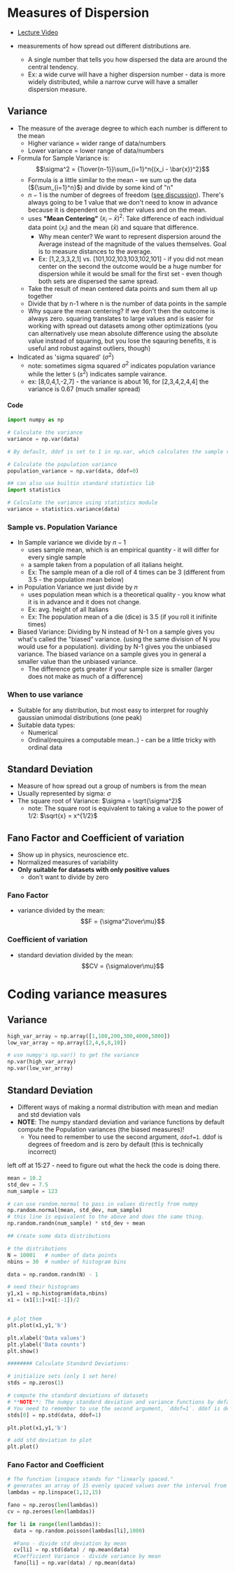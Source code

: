 # Measures of Dispersion

- [Lecture Video](https://www.udemy.com/course/statsml_x/learn/lecture/20009398#content)

- measurements of how spread out different distributions are.
  - A single number that tells you how dispersed the data are around the central tendency.
  - Ex: a wide curve will have a higher dispersion number - data is more widely distributed, while a narrow curve will have a smaller dispersion measure.

## Variance

- The measure of the average degree to which each number is different to the mean
  - Higher variance = wider range of data/numbers
  - Lower variance = lower range of data/numbers
- Formula for Sample Variance is: $$\sigma^2 = {1\over{n-1}}\sum_{i=1}^n{(x_i - \bar{x})^2}$$
  - Formula is a little similar to the mean - we sum up the data (${\sum_{i=1}^n}$) and divide by some kind of "n"
  - $n - 1$ is the number of degrees of freedom ([see discussion](https://www.udemy.com/course/statsml_x/learn/lecture/20009398#questions/11167339)). There's always going to be 1 value that we don't need to know in advance because it is dependent on the other values and on the mean.
  - uses **"Mean Centering"** ${(x_i - \bar{x})^2}$: Take difference of each individual data point ($x_i$) and the mean ($\bar{x}$) and square that difference.
    - Why mean center? We want to represent dispersion around the Average instead of the magnitude of the values themselves. Goal is to measure distances to the average.
    - Ex: [1,2,3,3,2,1] vs. [101,102,103,103,102,101] - if you did not mean center on the second the outcome would be a huge number for dispersion while it would be small for the first set - even though both sets are dispersed the same spread.
  - Take the result of mean centered data points and sum them all up together
  - Divide that by n-1 where n is the number of data points in the sample
  - Why square the mean centering? If we don't then the outcome is always zero. squaring translates to large values and is easier for working with spread out datasets among other optimizations (you can alternatively use mean absolute difference using the absolute value instead of squaring, but you lose the sqauring benefits, it is useful and robust against outliers, though)
- Indicated as 'sigma squared' ($\sigma^2$)
  - note: sometimes sigma squared $\sigma^2$ indicates population variance while the letter `S` ($s^2$) indicates sample vairance.
  - ex: [8,0,4,1,-2,7] - the variance is about 16, for [2,3,4,2,4,4] the variance is 0.67 (much smaller spread)

#### Code

```python
import numpy as np

# Calculate the variance
variance = np.var(data)

# By default, ddof is set to 1 in np.var, which calculates the sample variance (dividing by N - 1, where N is the number of data points). If you want to calculate the population variance (dividing by N), set ddof to 0.

# Calculate the population variance
population_variance = np.var(data, ddof=0)

## can also use builtin standard statistics lib
import statistics

# Calculate the variance using statistics module
variance = statistics.variance(data)
```

### Sample vs. Population Variance

- In Sample variance we divide by $n - 1$
  - uses sample mean, which is an empirical quantity - it will differ for every single sample
  - a sample taken from a population of all italians height.
  - Ex: The sample mean of a die roll of 4 times can be 3 (different from 3.5 - the population mean below)
- in Population Variance we just divide by $n$
  - uses population mean which is a theoretical quality - you know what it is in advance and it does not change.
  - Ex: avg. height of all Italians
  - Ex: The population mean of a die (dice) is 3.5 (if you roll it inifinite times)
- Biased Variance: Dividing by N instead of N-1 on a sample gives you what's called the "biased" variance. (using the same division of N you would use for a population). dividing by N-1 gives you the unbiased variance. The biased variance on a sample gives you in general a smaller value than the unbiased variance.
  - The difference gets greater if your sample size is smaller (larger does not make as much of a difference)

### When to use variance

- Suitable for any distribution, but most easy to interpret for roughly gaussian unimodal distributions (one peak)
- Suitable data types:
  - Numerical
  - Ordinal(requires a computable mean..) - can be a little tricky with ordinal data

## Standard Deviation

- Measure of how spread out a group of numbers is from the mean
- Usually represented by sigma: $\sigma$
- The square root of Variance: $\sigma = \sqrt{\sigma^2}$
  - note: The square root is equivalent to taking a value to the power of 1/2: $\sqrt{x} = x^{1/2}$

## Fano Factor and Coefficient of variation

- Show up in physics, neuroscience etc.
- Normalized measures of variability
- **Only suitable for datasets with only positive values**
  - don't want to divide by zero

### Fano Factor

- variance divided by the mean: $$F = {\sigma^2\over\mu}$$

### Coefficient of variation

- standard deviation divided by the mean: $$CV = {\sigma\over\mu}$$

# Coding variance measures

## Variance

```python
high_var_array = np.array([1,100,200,300,4000,5000])
low_var_array = np.array([2,4,6,8,10])

# use numpy's np.var() to get the variance
np.var(high_var_array)
np.var(low_var_array)

```

## Standard Deviation

- Different ways of making a normal distribution with mean and median and std deviation vals
- **NOTE**: The numpy standard deviation and variance functions by default compute the Population variances (the biased measures)!
  - You need to remember to use the second argument, `ddof=1`. ddof is degrees of freedom and is zero by default (this is technically incorrect)

left off at 15:27 - need to figure out what the heck the code is doing there.

```python
mean = 10.2
std_dev = 7.5
num_sample = 123

# can use random.normal to pass in values directly from numpy
np.random.normal(mean, std_dev, num_sample)
# this line is equivalent to the above and does the same thing.
np.random.randn(num_sample) * std_dev + mean
```

```python
## create some data distributions

# the distributions
N = 10001   # number of data points
nbins = 30  # number of histogram bins

data = np.random.randn(N) - 1

# need their histograms
y1,x1 = np.histogram(data,nbins)
x1 = (x1[1:]+x1[:-1])/2


# plot them
plt.plot(x1,y1,'b')

plt.xlabel('Data values')
plt.ylabel('Data counts')
plt.show()

######## Calculate Standard Deviations:

# initialize sets (only 1 set here)
stds = np.zeros(1)

# compute the standard deviations of datasets
# **NOTE**: The numpy standard deviation and variance functions by default compute the Population variances (the biased measures)!
# You need to remember to use the second argument, `ddof=1`. ddof is denominator degrees of freedom and is zero by default (this is technically incorrect for sample data since you need to divide by N-1). If you leave ddof=1 out then numpy will implement dividing by N not N-1 (N = number of data points)
stds[0] = np.std(data, ddof=1)

plt.plot(x1,y1,'b')

# add std deviation to plot
plt.plot()
```

### Fano Factor and Coefficient

```python
# The function linspace stands for "linearly spaced."
# generates an array of 15 evenly spaced values over the interval from 1 to 12 (inclusive).
lambdas = np.linspace(1,12,15)

fano = np.zeros(len(lambdas))
cv = np.zeroes(len(lambdas))

for li in range(len(lambdas)):
  data = np.random.poisson(lambdas[li],1000)

  #Fano - divide std deviation by mean
  cv[li] = np.std(data) / np.mean(data)
  #Coefficient Variance - divide variance by mean
  fano[li] = np.var(data) / np.mean(data)

```
